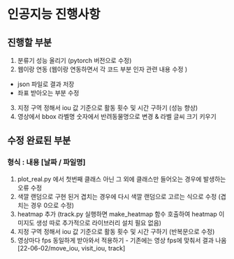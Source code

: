 # 인공지능 진행사항

## 진행할 부분
1. 분류기 성능 올리기 (pytorch 버전으로 수정)
2. 웹이랑 연동 (웹이랑 연동하면서 각 코드 부분 인자 관련 내용 수정 )
- json 파일로 결과 저장
- 좌표 받아오는 부분 수정
3. 지정 구역 정해서 iou 값 기준으로 활동 횟수 및 시간 구하기 (성능 향상)
4. 영상에서 bbox 라벨명 숫자에서 반려동물명으로 변경 & 라벨 글씨 크기 키우기

## 수정 완료된 부분
### 형식 : 내용 [날짜 / 파일명]
1. plot_real.py 에서 첫번째 클래스 아닌 그 외에 클래스만 들어오는 경우에 발생하는 오류 수정
2. 색깔 랜덤으로 구현 된거 겹치는 경우에 다시 색깔 랜덤으로 고르는 식으로 수정 (겹치는 경우 0으로 수정)
3. heatmap 추가 (track.py 실행하면 make_heatmap 함수 호출하여 heatmap 이미지도 생성 따로 추가적으로 라이브러리 설치 필요 없음)
4. 지정 구역 정해서 iou 값 기준으로 활동 횟수 및 시간 구하기 (반복문으로 수정)
5. 영상마다 fps 동일하게 받아와서 적용하기 - 기존에는 영상 fps에 맞춰서 결과 나옴[22-06-02/move_iou, visit_iou, track]
